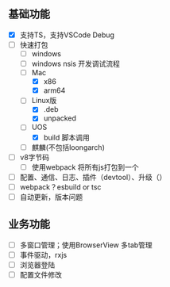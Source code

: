 ## 基础功能
 - [x] 支持TS，支持VSCode Debug
 - [ ] 快速打包
    - [ ] windows
    - [ ] windows nsis 开发调试流程
    - [ ] Mac
      - [x] x86
      - [x] arm64
    - [ ] Linux版
      - [x] .deb
      - [x] unpacked
    - [ ] UOS
      - [x] build 脚本调用
    - [ ] 麒麟(不包括loongarch)
 - [ ] v8字节码
    - [ ] 使用webpack 将所有js打包到一个
 - [ ] 配置、通信、日志、插件（devtool）、升级（）
 - [ ] webpack？esbuild or tsc
 - [ ] 自动更新，版本问题

## 业务功能
 - [ ] 多窗口管理；使用BrowserView 多tab管理
 - [ ] 事件驱动，rxjs 
 - [ ] 浏览器登陆
 - [ ] 配置文件修改

